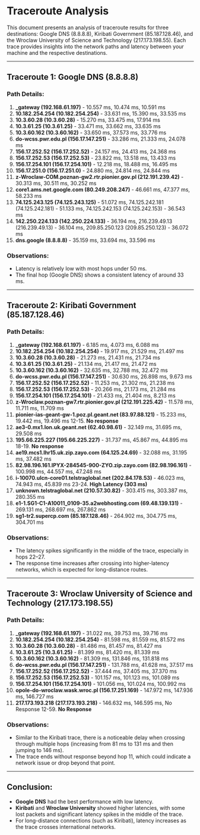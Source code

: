 # Traceroute Analysis

This document presents an analysis of traceroute results for three destinations: Google DNS (8.8.8.8), Kiribati Government (85.187.128.46), and the Wroclaw University of Science and Technology (217.173.198.55). Each trace provides insights into the network paths and latency between your machine and the respective destinations.

---

## Traceroute 1: Google DNS (8.8.8.8)

### Path Details:

1. **_gateway (192.168.61.197)** - 10.557 ms, 10.474 ms, 10.591 ms
2. **10.182.254.254 (10.182.254.254)** - 33.631 ms, 15.390 ms, 33.535 ms
3. **10.3.60.28 (10.3.60.28)** - 15.270 ms, 33.475 ms, 17.914 ms
4. **10.3.61.25 (10.3.61.25)** - 33.471 ms, 33.662 ms, 33.635 ms
5. **10.3.60.162 (10.3.60.162)** - 33.650 ms, 37.573 ms, 33.776 ms
6. **do-wcss.pwr.edu.pl (156.17.147.251)** - 33.286 ms, 21.333 ms, 24.078 ms
7. **156.17.252.52 (156.17.252.52)** - 24.157 ms, 24.413 ms, 24.368 ms
8. **156.17.252.53 (156.17.252.53)** - 23.822 ms, 13.518 ms, 13.433 ms
9. **156.17.254.101 (156.17.254.101)** - 12.218 ms, 18.488 ms, 16.495 ms
10. **156.17.251.0 (156.17.251.0)** - 24.880 ms, 24.814 ms, 24.844 ms
11. **z-Wroclaw-COM.poznan-gw2.rtr.pionier.gov.pl (212.191.239.42)** - 30.313 ms, 30.511 ms, 30.252 ms
12. **core1.ams.net.google.com (80.249.208.247)** - 46.661 ms, 47.377 ms, 58.233 ms
13. **74.125.243.125 (74.125.243.125)** - 51.072 ms, 74.125.242.181 (74.125.242.181) - 51.133 ms, 74.125.242.153 (74.125.242.153) - 36.543 ms
14. **142.250.224.133 (142.250.224.133)** - 36.194 ms, 216.239.49.13 (216.239.49.13) - 36.104 ms, 209.85.250.123 (209.85.250.123) - 36.072 ms
15. **dns.google (8.8.8.8)** - 35.159 ms, 33.694 ms, 33.596 ms

### Observations:
- Latency is relatively low with most hops under 50 ms.
- The final hop (Google DNS) shows a consistent latency of around 33 ms.

---

## Traceroute 2: Kiribati Government (85.187.128.46)

### Path Details:

1. **_gateway (192.168.61.197)** - 6.185 ms, 4.073 ms, 6.088 ms
2. **10.182.254.254 (10.182.254.254)** - 19.917 ms, 21.529 ms, 21.497 ms
3. **10.3.60.28 (10.3.60.28)** - 21.273 ms, 21.431 ms, 21.734 ms
4. **10.3.61.25 (10.3.61.25)** - 21.134 ms, 21.417 ms, 21.472 ms
5. **10.3.60.162 (10.3.60.162)** - 32.635 ms, 32.788 ms, 32.472 ms
6. **do-wcss.pwr.edu.pl (156.17.147.251)** - 30.630 ms, 26.898 ms, 9.673 ms
7. **156.17.252.52 (156.17.252.52)** - 11.253 ms, 21.302 ms, 21.238 ms
8. **156.17.252.53 (156.17.252.53)** - 20.266 ms, 21.173 ms, 21.284 ms
9. **156.17.254.101 (156.17.254.101)** - 21.433 ms, 21.404 ms, 8.213 ms
10. **z-Wroclaw.poznan-gw7.rtr.pionier.gov.pl (212.191.225.42)** - 11.578 ms, 11.711 ms, 11.709 ms
11. **pionier-ias-geant-gw-1.poz.pl.geant.net (83.97.88.121)** - 15.233 ms, 19.442 ms, 19.496 ms
12-15. **No response**
16. **ae3-0.mx1.lon.uk.geant.net (62.40.98.61)** - 32.149 ms, 31.695 ms, 29.508 ms
17. **195.66.225.227 (195.66.225.227)** - 31.737 ms, 45.867 ms, 44.895 ms
18-19. **No response**
20. **ae19.mcs1.lhr15.uk.zip.zayo.com (64.125.24.69)** - 32.088 ms, 31.195 ms, 37.482 ms
21. **82.98.196.161.IPYX-284545-900-ZYO.zip.zayo.com (82.98.196.161)** - 100.998 ms, 44.557 ms, 47.248 ms
22. **i-10070.ulcn-core01.telstraglobal.net (202.84.178.53)** - 46.023 ms, 74.943 ms, 45.839 ms
23-24. **High Latency (303 ms)**
25. **unknown.telstraglobal.net (210.57.30.82)** - 303.415 ms, 303.387 ms, 280.355 ms
26. **e1-1.SG1-C1-A10011_0109-35.a2webhosting.com (69.48.139.131)** - 269.131 ms, 268.697 ms, 267.862 ms
27. **sg1-tr2.supercp.com (85.187.128.46)** - 264.902 ms, 304.775 ms, 304.701 ms

### Observations:
- The latency spikes significantly in the middle of the trace, especially in hops 22–27.
- The response time increases after crossing into higher-latency networks, which is expected for long-distance routes.

---

## Traceroute 3: Wroclaw University of Science and Technology (217.173.198.55)

### Path Details:

1. **_gateway (192.168.61.197)** - 31.022 ms, 39.753 ms, 39.716 ms
2. **10.182.254.254 (10.182.254.254)** - 81.598 ms, 81.559 ms, 81.572 ms
3. **10.3.60.28 (10.3.60.28)** - 81.486 ms, 81.457 ms, 81.427 ms
4. **10.3.61.25 (10.3.61.25)** - 81.399 ms, 81.420 ms, 81.339 ms
5. **10.3.60.162 (10.3.60.162)** - 81.309 ms, 131.846 ms, 131.818 ms
6. **do-wcss.pwr.edu.pl (156.17.147.251)** - 131.788 ms, 41.628 ms, 37.517 ms
7. **156.17.252.52 (156.17.252.52)** - 37.444 ms, 37.405 ms, 37.370 ms
8. **156.17.252.53 (156.17.252.53)** - 101.157 ms, 101.123 ms, 101.089 ms
9. **156.17.254.101 (156.17.254.101)** - 101.056 ms, 101.024 ms, 100.992 ms
10. **opole-do-wroclaw.wask.wroc.pl (156.17.251.169)** - 147.972 ms, 147.936 ms, 146.727 ms
11. **217.173.193.218 (217.173.193.218)** - 146.632 ms, 146.595 ms, No Response
12-59. **No Response**

### Observations:
- Similar to the Kiribati trace, there is a noticeable delay when crossing through multiple hops (increasing from 81 ms to 131 ms and then jumping to 146 ms).
- The trace ends without response beyond hop 11, which could indicate a network issue or drop beyond that point.

---

## Conclusion:

- **Google DNS** had the best performance with low latency.
- **Kiribati** and **Wroclaw University** showed higher latencies, with some lost packets and significant latency spikes in the middle of the trace.
- For long-distance connections (such as Kiribati), latency increases as the trace crosses international networks.
